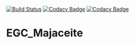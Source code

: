 [![Build Status](https://travis-ci.com/enderfews/EGC_Majaceite.svg?branch=QA)](https://travis-ci.com/enderfews/EGC_Majaceite)
[![Codacy Badge](https://app.codacy.com/project/badge/Grade/46a89083df0b471da5b4f66c550028ec)](https://www.codacy.com/gh/enderfews/decide/dashboard?utm_source=github.com&amp;utm_medium=referral&amp;utm_content=enderfews/decide&amp;utm_campaign=Badge_Grade)
[![Codacy Badge](https://app.codacy.com/project/badge/Coverage/46a89083df0b471da5b4f66c550028ec)](https://www.codacy.com/gh/enderfews/decide/dashboard?utm_source=github.com&utm_medium=referral&utm_content=enderfews/decide&utm_campaign=Badge_Coverage)
# EGC_Majaceite
